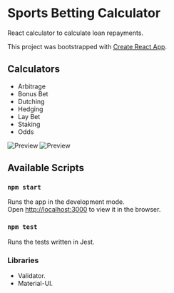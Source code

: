 # Sports Betting Calculator
React calculator to calculate loan repayments.

This project was bootstrapped with [Create React App](https://github.com/facebook/create-react-app).

## Calculators
- Arbitrage
- Bonus Bet
- Dutching
- Hedging
- Lay Bet
- Staking
- Odds

![Preview](https://github.com/traderjosh/sports-betting-calculator/blob/master/public/preview.png)
![Preview](https://github.com/traderjosh/sports-betting-calculator/blob/master/public/preview2.png)

## Available Scripts

### `npm start`

Runs the app in the development mode.<br />
Open [http://localhost:3000](http://localhost:3000) to view it in the browser.

### `npm test`
Runs the tests written in Jest.

### Libraries
- Validator.
- Material-UI.
